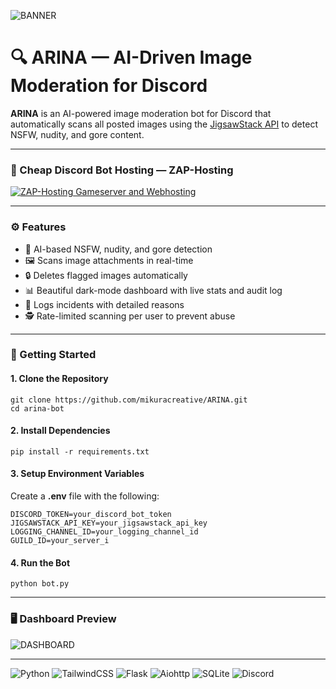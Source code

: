 ![BANNER](https://i.imgur.com/nw19eEI.png)
# 🔍 ARINA — AI-Driven Image Moderation for Discord
**ARINA** is an AI-powered image moderation bot for Discord that automatically scans all posted images using the [JigsawStack API](https://jigsawstack.com/docs/api-reference/validate/nsfw?slug=docs&slug=api-reference&slug=validate&slug=nsfw) to detect NSFW, nudity, and gore content.

---

### 💸 Cheap Discord Bot Hosting — ZAP-Hosting

<a href="https://zap-hosting.com/a/9ea4d3e4bc2e61c5da7865608e42b8a69bef4979"><img src="https://zap-hosting.com/interface/download/images.php?type=affiliate&id=426113" alt="ZAP-Hosting Gameserver and Webhosting"></a>

---

### ⚙️ Features

- 🧠 AI-based NSFW, nudity, and gore detection
- 🖼️ Scans image attachments in real-time
- 🔒 Deletes flagged images automatically
- 📊 Beautiful dark-mode dashboard with live stats and audit log
- 🧾 Logs incidents with detailed reasons
- 🕵️ Rate-limited scanning per user to prevent abuse

---

### 🚀 Getting Started

#### 1. Clone the Repository

```
git clone https://github.com/mikuracreative/ARINA.git
cd arina-bot
```

#### 2. Install Dependencies
```
pip install -r requirements.txt
```

#### 3. Setup Environment Variables
Create a **.env** file with the following:
```
DISCORD_TOKEN=your_discord_bot_token
JIGSAWSTACK_API_KEY=your_jigsawstack_api_key
LOGGING_CHANNEL_ID=your_logging_channel_id
GUILD_ID=your_server_i
```

#### 4. Run the Bot
```
python bot.py
```

---

### 🖥️ Dashboard Preview

![DASHBOARD](https://i.imgur.com/Eba0OhI.png)

---

![Python](https://img.shields.io/badge/python-3670A0?style=for-the-badge&logo=python&logoColor=ffdd54)
![TailwindCSS](https://img.shields.io/badge/tailwindcss-%2338B2AC.svg?style=for-the-badge&logo=tailwind-css&logoColor=white)
![Flask](https://img.shields.io/badge/flask-%23000.svg?style=for-the-badge&logo=flask&logoColor=white)
![Aiohttp](https://img.shields.io/badge/aiohttp-%232C5bb4.svg?style=for-the-badge&logo=aiohttp&logoColor=white)
![SQLite](https://img.shields.io/badge/sqlite-%2307405e.svg?style=for-the-badge&logo=sqlite&logoColor=white)
![Discord](https://img.shields.io/badge/Discord-%235865F2.svg?style=for-the-badge&logo=discord&logoColor=white)
